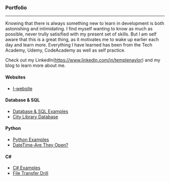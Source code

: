 ### Portfolio
***

Knowing that there is always something new to learn in development is both astonishing and intimidating. I find myself wanting to know as much as possible, never trully satisified with my present set of skills. But I am self aware that this is a great thing, as it motivates me to wake up earlier each day and learn more. Everything I have learned has been from the Tech Academy, Udemy, CodeAcademy as well as self practice. 

Check out my LinkedIn(https://www.linkedin.com/in/templenaylor) and my blog to learn more about me.

#### Websites
* [I-website](./Websites/Iwebsites)


#### Database & SQL
* [Database & SQL Examples](./Database-SQL)
* [City Library Database](./Database-SQL/City-Library-Database)


#### Python
* [Python Examples](./Python)
* [DateTime-Are They Open?](./Python/Datetime-Are-They-Open?)

#### C#  
* [C# Examples](./C-Sharp)
* [File Transfer Drill](./C-Sharp/File-Transfer-Drill)




